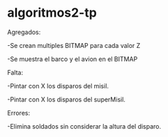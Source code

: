 # algoritmos2-tp

Agregados:

-Se crean multiples BITMAP para cada valor Z

-Se muestra el barco y el avion en el BITMAP

Falta:

-Pintar con X los disparos del misil.

-Pintar con X los disparos del superMisil.

Errores:

-Elimina soldados sin considerar la altura del disparo.
